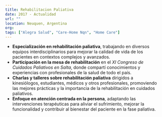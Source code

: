 ```yaml
---
title: Rehabilitacion Paliativa
date: 2017 - Actualidad
url: ""
location: Neuquen, Argentina
org:
tags: ["Alegra Salud", "Care-Home Nqn", "Home Care"]
---
```


- **Especialización en rehabilitación paliativa**, trabajando en diversos equipos interdisciplinarios para mejorar la calidad de vida de los pacientes en contextos complejos y avanzados.
- **Participación en la mesa de rehabilitación** en el _XI Congreso de Cuidados Paliativos en Salta_, donde compartí conocimientos y experiencias con profesionales de la salud de todo el país.
- **Charlas y talleres sobre rehabilitación paliativa** dirigidos a kinesiólogos, estudiantes, médicos y otros profesionales, promoviendo las mejores prácticas y la importancia de la rehabilitación en cuidados paliativos.
- **Enfoque en atención centrada en la persona**, adaptando las intervenciones terapéuticas para aliviar el sufrimiento, mejorar la funcionalidad y contribuir al bienestar del paciente en la fase paliativa.
